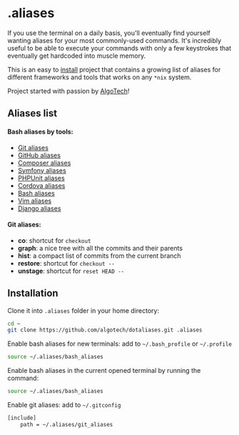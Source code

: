 .aliases
========

If you use the terminal on a daily basis, you'll eventually find yourself
wanting aliases for your most commonly-used commands. It's incredibly useful to
be able to execute your commands with only a few keystrokes that eventually
get hardcoded into muscle memory.

This is an easy to [install](#installation) project that contains a growing list
of aliases for different frameworks and tools that works on any `*nix` system.

Project started with passion by [AlgoTech](http://www.algotech.solutions)!

## Aliases list

#### Bash aliases by tools:
  - [Git aliases](doc/bash/git_aliases.md)
  - [GitHub aliases](doc/bash/github_aliases.md)
  - [Composer aliases](doc/bash/composer_aliases.md)
  - [Symfony aliases](doc/bash/symfony_aliases.md)
  - [PHPUnit aliases](doc/bash/phpunit_aliases.md)
  - [Cordova aliases](doc/bash/cordova_aliases.md)
  - [Bash aliases](doc/bash/bash_aliases.md)
  - [Vim aliases](doc/bash/vim_aliases.md)
  - [Django aliases](doc/bash/django_aliases.md)

#### Git aliases:
  - **co**: shortcut for `checkout`
  - **graph**: a nice tree with all the commits and their parents
  - **hist**: a compact list of commits from the current branch
  - **restore**: shortcut for `checkout --`
  - **unstage**: shortcut for `reset HEAD --`

## Installation

Clone it into `.aliases` folder in your home directory:
```bash
cd ~
git clone https://github.com/algotech/dotaliases.git .aliases
```

Enable bash aliases for new terminals: add to `~/.bash_profile` or `~/.profile`
```bash
source ~/.aliases/bash_aliases
```

Enable bash aliases in the current opened terminal by running the command:
```bash
source ~/.aliases/bash_aliases
```

Enable git aliases: add to `~/.gitconfig`
```bash
[include]
    path = ~/.aliases/git_aliases
```
